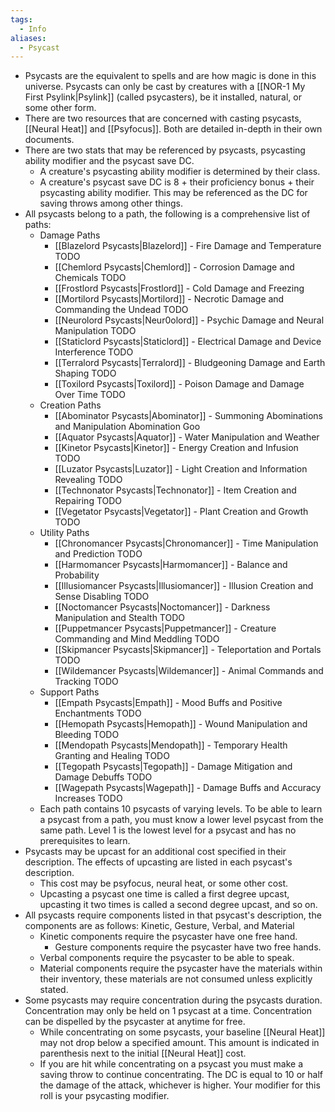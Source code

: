 ```yaml
---
tags:
  - Info
aliases:
  - Psycast
---
```

- Psycasts are the equivalent to spells and are how magic is done in this universe. Psycasts can only be cast by creatures with a [[NOR-1 My First Psylink|Psylink]] (called psycasters), be it installed, natural, or some other form. 
- There are two resources that are concerned with casting psycasts, [[Neural Heat]] and [[Psyfocus]]. Both are detailed in-depth in their own documents. 
- There are two stats that may be referenced by psycasts, psycasting ability modifier and the psycast save DC.
	- A creature's psycasting ability modifier is determined by their class.
	- A creature's psycast save DC is 8 + their proficiency bonus + their psycasting ability modifier. This may be referenced as the DC for saving throws among other things.
- All psycasts belong to a path, the following is a comprehensive list of paths:
	- Damage Paths
		- [[Blazelord Psycasts|Blazelord]] - Fire Damage and Temperature TODO
		- [[Chemlord Psycasts|Chemlord]] - Corrosion Damage and Chemicals TODO
		- [[Frostlord Psycasts|Frostlord]] - Cold Damage and Freezing
		- [[Mortilord Psycasts|Mortilord]] - Necrotic Damage and Commanding the Undead TODO
		- [[Neurolord Psycasts|Neur0olord]] - Psychic Damage and Neural Manipulation TODO
		- [[Staticlord Psycasts|Staticlord]] - Electrical Damage and Device Interference TODO
		- [[Terralord Psycasts|Terralord]] - Bludgeoning Damage and Earth Shaping TODO
		- [[Toxilord Psycasts|Toxilord]] - Poison Damage and Damage Over Time TODO
	- Creation Paths
		- [[Abominator Psycasts|Abominator]] - Summoning Abominations and Manipulation Abomination Goo
		- [[Aquator Psycasts|Aquator]] - Water Manipulation and Weather
		- [[Kinetor Psycasts|Kinetor]] - Energy Creation and Infusion TODO
		- [[Luzator Psycasts|Luzator]] - Light Creation and Information Revealing TODO
		- [[Technonator Psycasts|Technonator]] - Item Creation and Repairing TODO
		- [[Vegetator Psycasts|Vegetator]] - Plant Creation and Growth TODO
	- Utility Paths
		- [[Chronomancer Psycasts|Chronomancer]] - Time Manipulation and Prediction TODO
		- [[Harmomancer Psycasts|Harmomancer]] - Balance and Probability
		- [[Illusiomancer Psycasts|Illusiomancer]] - Illusion Creation and Sense Disabling TODO
		- [[Noctomancer Psycasts|Noctomancer]] - Darkness Manipulation and Stealth TODO
		- [[Puppetmancer Psycasts|Puppetmancer]] - Creature Commanding and Mind Meddling TODO
		- [[Skipmancer Psycasts|Skipmancer]] - Teleportation and Portals TODO
		- [[Wildemancer Psycasts|Wildemancer]] - Animal Commands and Tracking TODO
	- Support Paths
		- [[Empath Psycasts|Empath]] - Mood Buffs and Positive Enchantments TODO
		- [[Hemopath Psycasts|Hemopath]] - Wound Manipulation and Bleeding TODO
		- [[Mendopath Psycasts|Mendopath]] - Temporary Health Granting and Healing TODO
		- [[Tegopath Psycasts|Tegopath]] - Damage Mitigation and Damage Debuffs TODO
		- [[Wagepath Psycasts|Wagepath]] - Damage Buffs and Accuracy Increases TODO
	- Each path contains 10 psycasts of varying levels. To be able to learn a psycast from a path, you must know a lower level psycast from the same path. Level 1 is the lowest level for a psycast and has no prerequisites to learn. 
- Psycasts may be upcast for an additional cost specified in their description. The effects of upcasting are listed in each psycast's description.
	- This cost may be psyfocus, neural heat, or some other cost.
	- Upcasting a psycast one time is called a first degree upcast, upcasting it two times is called a second degree upcast, and so on.
- All psycasts require components listed in that psycast's description, the components are as follows: Kinetic, Gesture, Verbal, and Material
	- Kinetic components require the psycaster have one free hand.
		- Gesture components require the psycaster have two free hands.
	- Verbal components require the psycaster to be able to speak.
	- Material components require the psycaster have the materials within their inventory, these materials are not consumed unless explicitly stated. 
- Some psycasts may require concentration during the psycasts duration. Concentration may only be held on 1 psycast at a time. Concentration can be dispelled by the psycaster at anytime for free. 
	- While concentrating on some psycasts, your baseline [[Neural Heat]] may not drop below a specified amount. This amount is indicated in parenthesis next to the initial [[Neural Heat]] cost.
	- If you are hit while concentrating on a psycast you must make a saving throw to continue concentrating. The DC is equal to 10 or half the damage of the attack, whichever is higher. Your modifier for this roll is your psycasting modifier.

